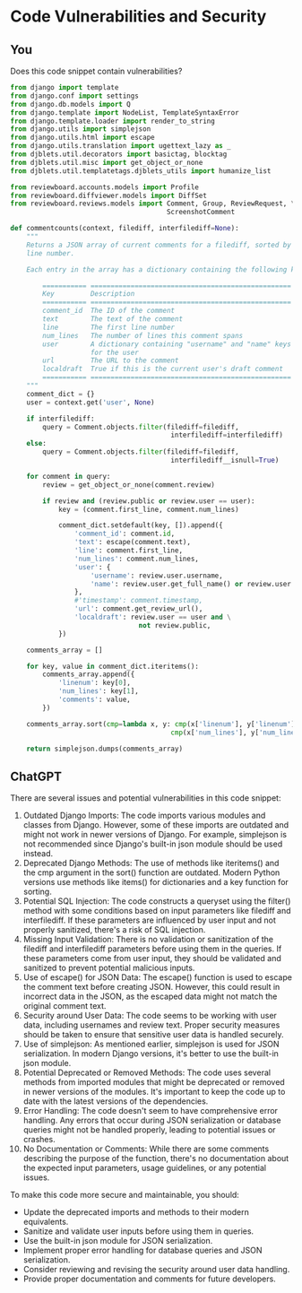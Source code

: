 # Code Vulnerabilities and Security

## You
Does this code snippet contain vulnerabilities?
```python
from django import template
from django.conf import settings
from django.db.models import Q
from django.template import NodeList, TemplateSyntaxError
from django.template.loader import render_to_string
from django.utils import simplejson
from django.utils.html import escape
from django.utils.translation import ugettext_lazy as _
from djblets.util.decorators import basictag, blocktag
from djblets.util.misc import get_object_or_none
from djblets.util.templatetags.djblets_utils import humanize_list

from reviewboard.accounts.models import Profile
from reviewboard.diffviewer.models import DiffSet
from reviewboard.reviews.models import Comment, Group, ReviewRequest, \
                                       ScreenshotComment

def commentcounts(context, filediff, interfilediff=None):
	"""
	Returns a JSON array of current comments for a filediff, sorted by
	line number.

	Each entry in the array has a dictionary containing the following keys:

		=========== ==================================================
		Key         Description
		=========== ==================================================
		comment_id  The ID of the comment
		text        The text of the comment
		line        The first line number
		num_lines   The number of lines this comment spans
		user        A dictionary containing "username" and "name" keys
					for the user
		url         The URL to the comment
		localdraft  True if this is the current user's draft comment
		=========== ==================================================
	"""
	comment_dict = {}
	user = context.get('user', None)

	if interfilediff:
		query = Comment.objects.filter(filediff=filediff,
										interfilediff=interfilediff)
	else:
		query = Comment.objects.filter(filediff=filediff,
										interfilediff__isnull=True)

	for comment in query:
		review = get_object_or_none(comment.review)

		if review and (review.public or review.user == user):
			key = (comment.first_line, comment.num_lines)

			comment_dict.setdefault(key, []).append({
				'comment_id': comment.id,
				'text': escape(comment.text),
				'line': comment.first_line,
				'num_lines': comment.num_lines,
				'user': {
					'username': review.user.username,
					'name': review.user.get_full_name() or review.user.username,
				},
				#'timestamp': comment.timestamp,
				'url': comment.get_review_url(),
				'localdraft': review.user == user and \
								not review.public,
			})

	comments_array = []

	for key, value in comment_dict.iteritems():
		comments_array.append({
			'linenum': key[0],
			'num_lines': key[1],
			'comments': value,
		})

	comments_array.sort(cmp=lambda x, y: cmp(x['linenum'], y['linenum'] or
										cmp(x['num_lines'], y['num_lines'])))

	return simplejson.dumps(comments_array)
```

## ChatGPT
There are several issues and potential vulnerabilities in this code snippet:

1. Outdated Django Imports: The code imports various modules and classes from Django. However, some of these imports are outdated and might not work in newer versions of Django. For example, simplejson is not recommended since Django's built-in json module should be used instead.
2. Deprecated Django Methods: The use of methods like iteritems() and the cmp argument in the sort() function are outdated. Modern Python versions use methods like items() for dictionaries and a key function for sorting.
3. Potential SQL Injection: The code constructs a queryset using the filter() method with some conditions based on input parameters like filediff and interfilediff. If these parameters are influenced by user input and not properly sanitized, there's a risk of SQL injection.
4. Missing Input Validation: There is no validation or sanitization of the filediff and interfilediff parameters before using them in the queries. If these parameters come from user input, they should be validated and sanitized to prevent potential malicious inputs.
5. Use of escape() for JSON Data: The escape() function is used to escape the comment text before creating JSON. However, this could result in incorrect data in the JSON, as the escaped data might not match the original comment text.
6. Security around User Data: The code seems to be working with user data, including usernames and review text. Proper security measures should be taken to ensure that sensitive user data is handled securely.
7. Use of simplejson: As mentioned earlier, simplejson is used for JSON serialization. In modern Django versions, it's better to use the built-in json module.
8. Potential Deprecated or Removed Methods: The code uses several methods from imported modules that might be deprecated or removed in newer versions of the modules. It's important to keep the code up to date with the latest versions of the dependencies.
9. Error Handling: The code doesn't seem to have comprehensive error handling. Any errors that occur during JSON serialization or database queries might not be handled properly, leading to potential issues or crashes.
10. No Documentation or Comments: While there are some comments describing the purpose of the function, there's no documentation about the expected input parameters, usage guidelines, or any potential issues.

To make this code more secure and maintainable, you should:

- Update the deprecated imports and methods to their modern equivalents.
- Sanitize and validate user inputs before using them in queries.
- Use the built-in json module for JSON serialization.
- Implement proper error handling for database queries and JSON serialization.
- Consider reviewing and revising the security around user data handling.
- Provide proper documentation and comments for future developers.

